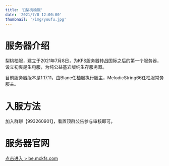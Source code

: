 ```yaml
---
title: '🌸梨桃柚服'
date: '2021/7/8 12:00:00'
thumbnail: '/img/youfu.jpg'
---
```

# 服务器介绍
梨桃柚服，建立于2021年7月8日，为KFS服务器转战国际之后的第一个服务器，设立初衷是生电服，为纯公益基岩版纯生存服务器。

目前服务器版本是1.17.11，由Blane任柚服执行服主，MelodicString66任柚服常务服主。

# 入服方法

加入群聊【993260901】，看置顶群公告参与审核即可。

# 服务器官网

[点击进入 > be.mckfs.com](https://be.mckfs.com)